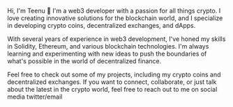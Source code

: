 Hi, I'm Teenu 👋
I'm a web3 developer with a passion for all things crypto.
I love creating innovative solutions for the blockchain world,
and I specialize in developing crypto coins, decentralized exchanges, and dApps.

With several years of experience in web3 development,
I've honed my skills in Solidity, Ethereum, and various blockchain technologies.
I'm always learning and experimenting with new ideas to push the boundaries of what's possible in the world of decentralized finance.

Feel free to check out some of my projects, including my crypto coins and decentralized exchanges.
If you want to connect, collaborate, or just talk about the latest in the crypto world, feel free to reach out to me on social media twitter/email
